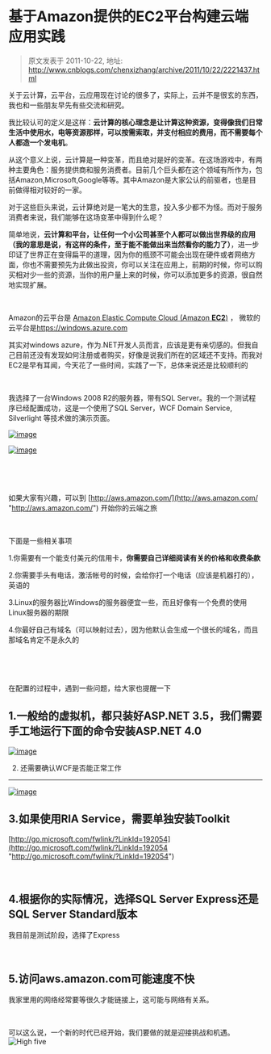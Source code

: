 # 基于Amazon提供的EC2平台构建云端应用实践 
> 原文发表于 2011-10-22, 地址: http://www.cnblogs.com/chenxizhang/archive/2011/10/22/2221437.html 


关于云计算，云平台，云应用现在讨论的很多了，实际上，云并不是很玄的东西，我也和一些朋友早先有些交流和研究。

 我比较认可的定义是这样：**云计算的核心理念是让计算这种资源，变得像我们日常生活中使用水，电等资源那样，可以按需索取，并支付相应的费用，而不需要每个人都造一个发电机**。

 从这个意义上说，云计算是一种变革，而且绝对是好的变革。在这场游戏中，有两种主要角色：服务提供商和服务消费者。目前几个巨头都在这个领域有所作为，包括Amazon,Microsoft,Google等等。其中Amazon是大家公认的前驱者，也是目前做得相对较好的一家。

 对于这些巨头来说，云计算绝对是一笔大的生意，投入多少都不为怪。而对于服务消费者来说，我们能够在这场变革中得到什么呢？

 简单地说，**云计算和平台，让任何一个小公司甚至个人都可以做出世界级的应用（我的意思是说，有这样的条件，至于能不能做出来当然看你的能力了）**，进一步印证了世界正在变得扁平的道理，因为你的瓶颈不可能会出现在硬件或者网络方面，你也不需要预先为此做出投资，你可以关注在应用上，前期的时候，你可以购买相对少一些的资源，当你的用户量上来的时候，你可以添加更多的资源，很自然地实现扩展。

  

 Amazon的云平台是 [Amazon Elastic Compute Cloud (Amazon **EC2**)](http://aws.amazon.com/ec2/) ， 微软的云平台是<https://windows.azure.com>

 其实对windows azure，作为.NET开发人员而言，应该是更有亲切感的。但我自己目前还没有发现如何注册或者购买，好像是说我们所在的区域还不支持。而我对EC2是早有耳闻，今天花了一些时间，实践了一下，总体来说还是比较顺利的

  

 我选择了一台Windows 2008 R2的服务器，带有SQL Server。我的一个测试程序已经配置成功，这是一个使用了SQL Server，WCF Domain Service, Silverlight 等技术做的演示页面。

 [![image](http://images.cnblogs.com/cnblogs_com/chenxizhang/201110/201110222132037262.png "image")](http://images.cnblogs.com/cnblogs_com/chenxizhang/201110/20111022213200585.png)

 [![image](http://images.cnblogs.com/cnblogs_com/chenxizhang/201110/201110222132084476.png "image")](http://images.cnblogs.com/cnblogs_com/chenxizhang/201110/201110222132067559.png)

  

  

 如果大家有兴趣，可以到 [http://aws.amazon.com/](http://aws.amazon.com/ "http://aws.amazon.com/") 开始你的云端之旅

  

 下面是一些相关事项

 1.你需要有一个能支付美元的信用卡，**你需要自己详细阅读有关的价格和收费条款**

 2.你需要手头有电话，激活帐号的时候，会给你打一个电话（应该是机器打的），英语的

 3.Linux的服务器比Windows的服务器便宜一些，而且好像有一个免费的使用Linux服务器的期限

 4.你最好自己有域名（可以映射过去），因为他默认会生成一个很长的域名，而且那域名肯定不是永久的

  

  

 在配置的过程中，遇到一些问题，给大家也提醒一下

 1.一般给的虚拟机，都只装好ASP.NET 3.5，我们需要手工地运行下面的命令安装ASP.NET 4.0
-----------------------------------------------------

 [![image](http://images.cnblogs.com/cnblogs_com/chenxizhang/201110/201110222132128742.png "image")](http://images.cnblogs.com/cnblogs_com/chenxizhang/201110/201110222132101086.png)

 2. 还需要确认WCF是否能正常工作
------------------

 [![image](http://images.cnblogs.com/cnblogs_com/chenxizhang/201110/201110222132172335.png "image")](http://images.cnblogs.com/cnblogs_com/chenxizhang/201110/201110222132157403.png)

 3.如果使用RIA Service，需要单独安装Toolkit
-------------------------------

 [http://go.microsoft.com/fwlink/?LinkId=192054](http://go.microsoft.com/fwlink/?LinkId=192054 "http://go.microsoft.com/fwlink/?LinkId=192054")

  

 4.根据你的实际情况，选择SQL Server Express还是SQL Server Standard版本
------------------------------------------------------

 我目前是测试阶段，选择了Express

  

 5.访问aws.amazon.com可能速度不快
------------------------

 我家里用的网络经常要等很久才能链接上，这可能与网络有关系。

  

 可以这么说，一个新的时代已经开始，我们要做的就是迎接挑战和机遇。![High five](http://images.cnblogs.com/cnblogs_com/chenxizhang/201110/201110222132188813.png)

